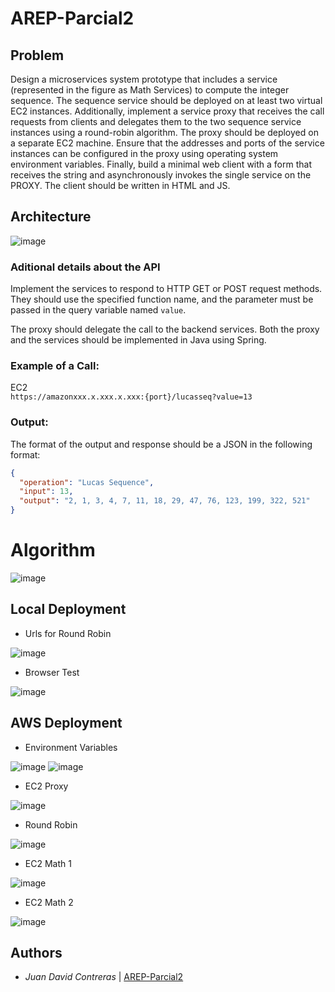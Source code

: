 # AREP-Parcial2

## Problem
Design a microservices system prototype that includes a service (represented in the figure as Math Services) to compute the integer sequence. The sequence service should be deployed on at least two virtual EC2 instances. Additionally, implement a service proxy that receives the call requests from clients and delegates them to the two sequence service instances using a round-robin algorithm. The proxy should be deployed on a separate EC2 machine. Ensure that the addresses and ports of the service instances can be configured in the proxy using operating system environment variables. Finally, build a minimal web client with a form that receives the string and asynchronously invokes the single service on the PROXY. The client should be written in HTML and JS.

## Architecture
![image](https://github.com/user-attachments/assets/706775c3-a1fc-4a11-8abc-7e99bf20edb2)

### Aditional details about the API

Implement the services to respond to HTTP GET or POST request methods. They should use the specified function name, and the parameter must be passed in the query variable named `value`.

The proxy should delegate the call to the backend services. Both the proxy and the services should be implemented in Java using Spring.

### Example of a Call:

EC2  
`https://amazonxxx.x.xxx.x.xxx:{port}/lucasseq?value=13`

### Output:

The format of the output and response should be a JSON in the following format:

```json
{
  "operation": "Lucas Sequence",
  "input": 13,
  "output": "2, 1, 3, 4, 7, 11, 18, 29, 47, 76, 123, 199, 322, 521"
}
```

# Algorithm
![image](https://github.com/user-attachments/assets/ea45461d-53f6-4e3c-a221-93ca5f2401fd)

## Local Deployment

- Urls for Round Robin

![image](https://github.com/user-attachments/assets/997c2ee8-7790-43df-8c31-356b25631330)

- Browser Test

![image](https://github.com/user-attachments/assets/89c676b8-6e5a-4ea8-8ca6-8bbc2b0d5e00)

## AWS Deployment

- Environment Variables

![image](https://github.com/user-attachments/assets/e6a386fe-5306-448b-bba6-96841c2892bf)
![image](https://github.com/user-attachments/assets/9e2e99e6-1b0d-4c17-9653-24ef2d96a85a)

- EC2 Proxy

![image](https://github.com/user-attachments/assets/4910a1b2-b8c5-4dfa-af7d-cd522106c179)

- Round Robin

![image](https://github.com/user-attachments/assets/4aa9a429-b9a7-496b-9cb2-4940056de69f)

- EC2 Math 1

![image](https://github.com/user-attachments/assets/4533edcc-1b6a-494b-83e1-635265c63241)

- EC2 Math 2

![image](https://github.com/user-attachments/assets/f3e8db4d-ff20-4c71-be9e-264f1a6ed4a4)

## Authors
- *Juan David Contreras* | [AREP-Parcial2](https://github.com/jcontreras2693/AREP-Parcial2.git)
